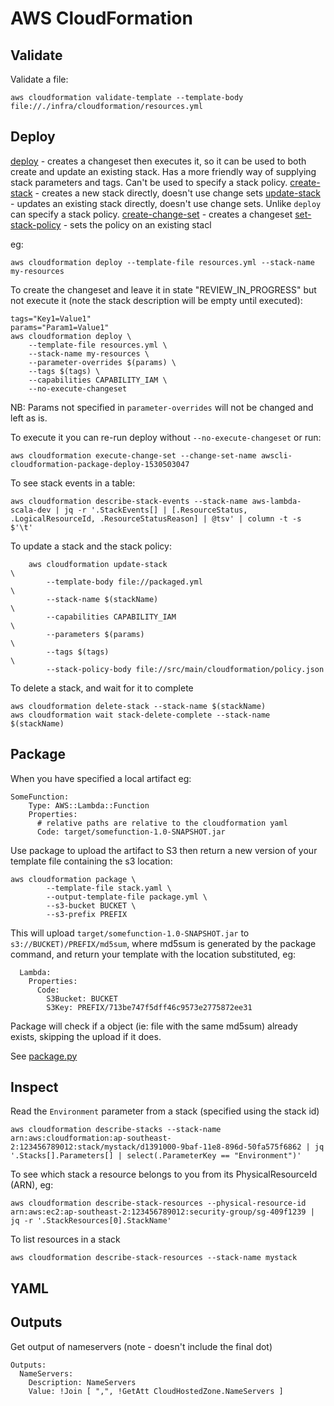 # AWS CloudFormation

## Validate

Validate a file:

```
aws cloudformation validate-template --template-body file://./infra/cloudformation/resources.yml
```

## Deploy

[deploy](https://docs.aws.amazon.com/cli/latest/reference/cloudformation/deploy/index.html) - creates a changeset then executes it, so it can be used to both create and update an existing stack. Has a more friendly way of supplying stack parameters and tags. Can't be used to specify a stack policy.
[create-stack](https://docs.aws.amazon.com/cli/latest/reference/cloudformation/create-stack.html) - creates a new stack directly, doesn't use change sets
[update-stack](https://docs.aws.amazon.com/cli/latest/reference/cloudformation/update-stack.html) - updates an existing stack directly, doesn't use change sets. Unlike `deploy` can specify a stack policy.
[create-change-set](https://docs.aws.amazon.com/cli/latest/reference/cloudformation/create-change-set.html) - creates a changeset
[set-stack-policy](https://docs.aws.amazon.com/cli/latest/reference/cloudformation/set-stack-policy.html) - sets the policy on an existing stacl

eg:

```
aws cloudformation deploy --template-file resources.yml --stack-name my-resources
```

To create the changeset and leave it in state "REVIEW_IN_PROGRESS" but not execute it (note the stack description will be empty until executed):

```
tags="Key1=Value1"
params="Param1=Value1"
aws cloudformation deploy \
    --template-file resources.yml \
    --stack-name my-resources \
    --parameter-overrides $(params) \
    --tags $(tags) \
    --capabilities CAPABILITY_IAM \
    --no-execute-changeset
```

NB: Params not specified in `parameter-overrides` will not be changed and left as is.

To execute it you can re-run deploy without `--no-execute-changeset` or run:

```
aws cloudformation execute-change-set --change-set-name awscli-cloudformation-package-deploy-1530503047
```

To see stack events in a table:

```
aws cloudformation describe-stack-events --stack-name aws-lambda-scala-dev | jq -r '.StackEvents[] | [.ResourceStatus, .LogicalResourceId, .ResourceStatusReason] | @tsv' | column -t -s $'\t'
```

To update a stack and the stack policy:

```
    aws cloudformation update-stack                                         \
        --template-body file://packaged.yml                                 \
        --stack-name $(stackName)                                           \
        --capabilities CAPABILITY_IAM                                       \
        --parameters $(params)                                              \
        --tags $(tags)                                                      \
        --stack-policy-body file://src/main/cloudformation/policy.json
```

To delete a stack, and wait for it to complete

```
aws cloudformation delete-stack --stack-name $(stackName)
aws cloudformation wait stack-delete-complete --stack-name $(stackName)
```

## Package

When you have specified a local artifact eg:

```
SomeFunction:
    Type: AWS::Lambda::Function
    Properties:
      # relative paths are relative to the cloudformation yaml
      Code: target/somefunction-1.0-SNAPSHOT.jar
```

Use package to upload the artifact to S3 then return a new version of your template file containing the s3 location:

```
aws cloudformation package \
        --template-file stack.yaml \
        --output-template-file package.yml \
        --s3-bucket BUCKET \
        --s3-prefix PREFIX
```

This will upload `target/somefunction-1.0-SNAPSHOT.jar` to `s3://BUCKET)/PREFIX/md5sum`, where md5sum is generated by the package command, and return your template with the location substituted, eg:

```
  Lambda:
    Properties:
      Code:
        S3Bucket: BUCKET
        S3Key: PREFIX/713be747f5dff46c9573e2775872ee31
```

Package will check if a object (ie: file with the same md5sum) already exists, skipping the upload if it does.

See [package.py](https://github.com/aws/aws-cli/blob/master/awscli/customizations/cloudformation/package.py#L126)

## Inspect

Read the `Environment` parameter from a stack (specified using the stack id)

```
aws cloudformation describe-stacks --stack-name arn:aws:cloudformation:ap-southeast-2:123456789012:stack/mystack/d1391000-9baf-11e8-896d-50fa575f6862 | jq '.Stacks[].Parameters[] | select(.ParameterKey == "Environment")'
```

To see which stack a resource belongs to you from its PhysicalResourceId (ARN), eg:

```
aws cloudformation describe-stack-resources --physical-resource-id arn:aws:ec2:ap-southeast-2:123456789012:security-group/sg-409f1239 | jq -r '.StackResources[0].StackName'
```

To list resources in a stack

```
aws cloudformation describe-stack-resources --stack-name mystack
```

## YAML

## Outputs

Get output of nameservers (note - doesn't include the final dot)

```
Outputs:
  NameServers:
    Description: NameServers
    Value: !Join [ ",", !GetAtt CloudHostedZone.NameServers ]
```
